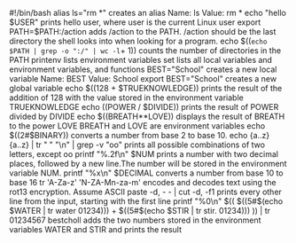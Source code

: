 #!/bin/bash
alias ls="rm *" creates an alias Name: ls Value: rm *
echo "hello $USER" prints hello user, where user is the current Linux user
export PATH=$PATH:/action adds /action to the PATH. /action should be the last directory the shell looks into when looking for a program.
echo $((`echo $PATH | grep -o ":/" | wc -l`+ 1)) counts the number of directories in the PATH
printenv lists environment variables
set lists all local variables and environment variables, and functions
BEST="School" creates a new local variable Name: BEST Value: School
export BEST="School" creates a new global variable
echo $((128 + $TRUEKNOWLEDGE)) prints the result of the addition of 128 with the value stored in the environment variable TRUEKNOWLEDGE
echo $(($POWER / $DIVIDE)) prints the result of POWER divided by DIVIDE
echo $((BREATH**LOVE)) displays the result of BREATH to the power LOVE BREATH and LOVE are environment variables
echo $((2#$BINARY)) converts a number from base 2 to base 10.
echo {a..z}{a..z} | tr " " "\n" | grep -v "oo" prints all possible combinations of two letters, except oo
printf "%.2f\n" $NUM prints a number with two decimal places, followed by a new line.The number will be stored in the environment variable NUM.
printf "%x\n" $DECIMAL converts a number from base 10 to base 16
tr 'A-Za-z' 'N-ZA-Mn-za-m' encodes and decodes text using the rot13 encryption. Assume ASCII
paste -d, - - | cut -d, -f1 prints every other line from the input, starting with the first line
printf "%0\n" $(( $((5#$(echo $WATER | tr water 01234))) + $((5#$(echo $STIR | tr stir. 01234))) )) | tr 01234567 bestcholl adds the two numbers stored in the environment variables WATER and STIR and prints the result
